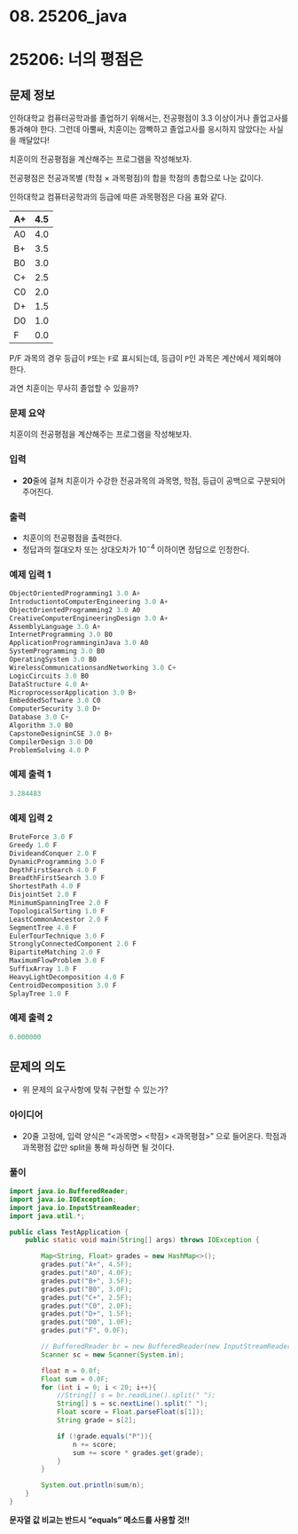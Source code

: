 # 08. 25206_java

# 25206: 너의 평점은

## 문제 정보

인하대학교 컴퓨터공학과를 졸업하기 위해서는, 전공평점이 3.3 이상이거나 졸업고사를 통과해야 한다. 그런데 아뿔싸, 치훈이는 깜빡하고 졸업고사를 응시하지 않았다는 사실을 깨달았다!

치훈이의 전공평점을 계산해주는 프로그램을 작성해보자.

전공평점은 전공과목별 (학점 × 과목평점)의 합을 학점의 총합으로 나눈 값이다.

인하대학교 컴퓨터공학과의 등급에 따른 과목평점은 다음 표와 같다.

| A+ | 4.5 |
| --- | --- |
| A0 | 4.0 |
| B+ | 3.5 |
| B0 | 3.0 |
| C+ | 2.5 |
| C0 | 2.0 |
| D+ | 1.5 |
| D0 | 1.0 |
| F | 0.0 |

P/F 과목의 경우 등급이 `P`또는 `F`로 표시되는데, 등급이 `P`인 과목은 계산에서 제외해야 한다.

과연 치훈이는 무사히 졸업할 수 있을까?

### 문제 요약

치훈이의 전공평점을 계산해주는 프로그램을 작성해보자.

### 입력

- **20**줄에 걸쳐 치훈이가 수강한 전공과목의 과목명, 학점, 등급이 공백으로 구분되어 주어진다.

### 출력

- 치훈이의 전공평점을 출력한다.
- 정답과의 절대오차 또는 상대오차가 $10^{-4}$ 이하이면 정답으로 인정한다.

### 예제 입력 1

```java
ObjectOrientedProgramming1 3.0 A+
IntroductiontoComputerEngineering 3.0 A+
ObjectOrientedProgramming2 3.0 A0
CreativeComputerEngineeringDesign 3.0 A+
AssemblyLanguage 3.0 A+
InternetProgramming 3.0 B0
ApplicationProgramminginJava 3.0 A0
SystemProgramming 3.0 B0
OperatingSystem 3.0 B0
WirelessCommunicationsandNetworking 3.0 C+
LogicCircuits 3.0 B0
DataStructure 4.0 A+
MicroprocessorApplication 3.0 B+
EmbeddedSoftware 3.0 C0
ComputerSecurity 3.0 D+
Database 3.0 C+
Algorithm 3.0 B0
CapstoneDesigninCSE 3.0 B+
CompilerDesign 3.0 D0
ProblemSolving 4.0 P
```

### 예제 출력 1

```java
3.284483
```

### 예제 입력 2

```java
BruteForce 3.0 F
Greedy 1.0 F
DivideandConquer 2.0 F
DynamicProgramming 3.0 F
DepthFirstSearch 4.0 F
BreadthFirstSearch 3.0 F
ShortestPath 4.0 F
DisjointSet 2.0 F
MinimumSpanningTree 2.0 F
TopologicalSorting 1.0 F
LeastCommonAncestor 2.0 F
SegmentTree 4.0 F
EulerTourTechnique 3.0 F
StronglyConnectedComponent 2.0 F
BipartiteMatching 2.0 F
MaximumFlowProblem 3.0 F
SuffixArray 1.0 F
HeavyLightDecomposition 4.0 F
CentroidDecomposition 3.0 F
SplayTree 1.0 F
```

### 예제 출력 2

```java
0.000000
```

## 문제의 의도

- 위 문제의 요구사항에 맞춰 구현할 수 있는가?

### 아이디어

- 20줄 고정에, 입력 양식은 “<과목명> <학점> <과목평점>” 으로 들어온다. 학점과 과목평점 값만 split을 통해 파싱하면 될 것이다.

### 풀이

```java
import java.io.BufferedReader;
import java.io.IOException;
import java.io.InputStreamReader;
import java.util.*;

public class TestApplication {
    public static void main(String[] args) throws IOException {

        Map<String, Float> grades = new HashMap<>();
        grades.put("A+", 4.5F);
        grades.put("A0", 4.0F);
        grades.put("B+", 3.5F);
        grades.put("B0", 3.0F);
        grades.put("C+", 2.5F);
        grades.put("C0", 2.0F);
        grades.put("D+", 1.5F);
        grades.put("D0", 1.0F);
        grades.put("F", 0.0F);

        // BufferedReader br = new BufferedReader(new InputStreamReader(System.in));
        Scanner sc = new Scanner(System.in);

        float n = 0.0f;
        Float sum = 0.0F;
        for (int i = 0; i < 20; i++){
            //String[] s = br.readLine().split(" ");
            String[] s = sc.nextLine().split(" ");
            Float score = Float.parseFloat(s[1]);
            String grade = s[2];

            if (!grade.equals("P")){
                n += score;
                sum += score * grades.get(grade);
            }
        }

        System.out.println(sum/n);
    }
}
```

**문자열 값 비교는 반드시 “equals” 메소드를 사용할 것!!**